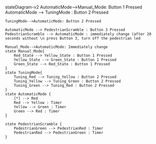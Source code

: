 stateDiagram-v2
    AutomaticMode-->Manual_Mode: Button 1 Pressed
    AutomaticMode --> TuningMode : Button 2 Pressed

    TuningMode-->AutomaticMode: Button 2 Pressed

    AutomaticMode --> PedestrianScramble : Button 3 Pressed
    PedestrianScramble --> AutomaticMode : immediately change (after 20 seconds without \n press Button 3, turn off the pedestrian led 

    Manual_Mode-->AutomaticMode: Immediately change 
    state Manual_Mode{
        Red_State --> Yellow_State : Button 1 Pressed
        Yellow_State --> Green_State : Button 1 Pressed
        Green_State --> Red_State : Button 1 Pressed
    }
    state TuningMode{
        Tuning_Red --> Tuning_Yellow : Button 2 Pressed
        Tuning_Yellow --> Tuning_Green : Button 2 Pressed
        Tuning_Green --> Tuning_Red : Button 2 Pressed 
    }
    state AutomaticMode {
        [*] --> Red
        Red --> Yellow : Timer
        Yellow --> Green : Timer
        Green --> Red : Timer
    }

    state PedestrianScramble {
        PedestrianGreen --> PedestrianRed : Timer
        PedestrianRed --> PedestrianGreen : Timer
    }
